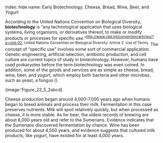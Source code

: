 index: hide
name: Early Biotechnology: Cheese, Bread, Wine, Beer, and Yogurt

According to the United Nations Convention on Biological Diversity,  **biotechnology** is “any technological application that uses biological systems, living organisms, or derivatives thereof, to make or modify products or processes for specific use."<sup>http://www.cbd.int/convention/articles/?a=cbd-02, United Nations Convention on Biological Diversity: Article 2: Use of Terms.</sup> The concept of “specific use” involves some sort of commercial application. Genetic engineering, artificial selection, antibiotic production, and cell culture are current topics of study in biotechnology. However, humans have used prokaryotes before the term biotechnology was even coined. In addition, some of the goods and services are as simple as cheese, bread, wine, beer, and yogurt, which employ both bacteria and other microbes, such as yeast, a fungus ().


{image:'Figure_22_5_2abcd}
        

Cheese production began around 4,000–7,000 years ago when humans began to breed animals and process their milk. Fermentation in this case preserves nutrients: Milk will spoil relatively quickly, but when processed as cheese, it is more stable. As for beer, the oldest records of brewing are about 6,000 years old and refer to the Sumerians. Evidence indicates that the Sumerians discovered fermentation by chance. Wine has been produced for about 4,500 years, and evidence suggests that cultured milk products, like yogurt, have existed for at least 4,000 years.

